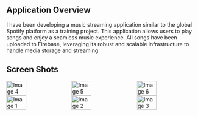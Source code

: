 ## Application Overview
I have been developing a music streaming application similar to the global Spotify platform as a training project. This application allows users to play songs and enjoy a seamless music experience. All songs have been uploaded to Firebase, leveraging its robust and scalable infrastructure to handle media storage and streaming.


## Screen Shots


<div style="display: flex; justify-content: space-between;">
  <img src="https://github.com/user-attachments/assets/0c17f685-4935-4893-81b7-1cc6ac1aec74" alt="Image 4" style="width: 32%;">
  <img src="https://github.com/user-attachments/assets/b6c92b0c-adf6-4f80-a876-9e8e0d80fdfd" alt="Image 5" style="width: 32%;">
  <img src="https://github.com/user-attachments/assets/a5dedb17-d331-4a23-8fd0-e5f74ec4f818" alt="Image 6" style="width: 32%;">
</div>

<div style="display: flex; justify-content: space-between;">
  <img src="https://github.com/user-attachments/assets/9bc72c61-5e58-4701-914f-9ef381e28187" alt="Image 1" style="width: 32%;">
  <img src="https://github.com/user-attachments/assets/5e0d888f-bdac-4fbf-bdd2-9dc5d2314073" alt="Image 2" style="width: 32%;">
  <img src="https://github.com/user-attachments/assets/01f24321-1661-4735-ad96-901f31713552" alt="Image 3" style="width: 32%;">
</div>


